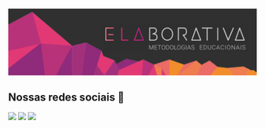 ![js](https://github.com/elaborativa/elaborativa/blob/main/elaborativa-github.png)

## Nossas redes sociais 📸

<div>
  <a href = "https://www.youtube.com/@Elaborativa"><img src="https://img.shields.io/badge/-Youtube-%23333?style=for-the-badge&logo=youtube&logoColor=white" target="_blank"></a>
  <a href="https://www.instagram.com/elaborativa/" target="_blank"><img src="https://img.shields.io/badge/-Instagram-%23E4405F?style=for-the-badge&logo=instagram&logoColor=white" target="_blank"></a>
  <a href = "mailto:contato@elaborativa.com"><img src="https://img.shields.io/badge/-Gmail-%23333?style=for-the-badge&logo=gmail&logoColor=white" target="_blank"></a>
</div>
